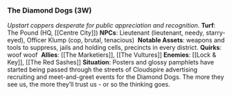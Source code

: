 ---
---

### The Diamond Dogs (3W)
*Upstart coppers desperate for public appreciation and recognition.*
**Turf**: The Pound (HQ, [[Centre City]])
**NPCs**: Lieutenant (lieutenant, needy, starry-eyed), Officer Klump (cop, brutal, tenacious) 
**Notable Assets**: weapons and tools to suppress, jails and holding cells, precincts in every district.
**Quirks**: woof woof 
**Allies**: [[The Marketiers]], [[The Vultures]]
**Enemies**: [[Lock & Key]], [[The Red Sashes]]
**Situation**: Posters and glossy pamphlets have started being passed through the streets of Cloudspire advertising recruiting and meet-and-greet events for the Diamond Dogs. The more they see us, the more they’ll trust us - or so the thinking goes.